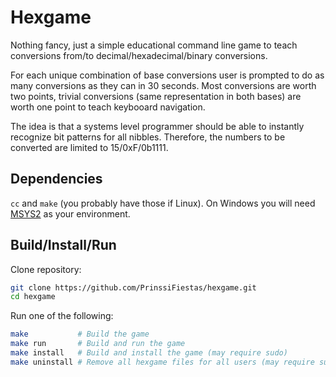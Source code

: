 # Hexgame

Nothing fancy, just a simple educational command line game to teach conversions from/to decimal/hexadecimal/binary conversions.

For each unique combination of base conversions user is prompted to do as many conversions as they can in 30 seconds. Most conversions are worth two points, trivial conversions (same representation in both bases) are worth one point to teach keybooard navigation.

The idea is that a systems level programmer should be able to instantly recognize bit patterns for all nibbles. Therefore, the numbers to be converted are limited to 15/0xF/0b1111.

## Dependencies

`cc` and `make` (you probably have those if Linux). On Windows you will need [MSYS2](https://www.msys2.org/) as your environment.

## Build/Install/Run

Clone repository:

```bash
git clone https://github.com/PrinssiFiestas/hexgame.git
cd hexgame
```

Run one of the following:

```bash
make           # Build the game
make run       # Build and run the game
make install   # Build and install the game (may require sudo)
make uninstall # Remove all hexgame files for all users (may require sudo)
```
